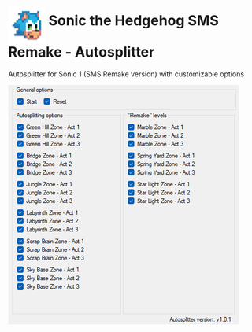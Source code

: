 <h1> <img src="https://raw.githubusercontent.com/SonicSpeedrunning/LiveSplit.Sonic1SMSRemake/master/sonic_1_512x.png" alt="SonicSMSRemake" height="75" align="middle" /> Sonic the Hedgehog SMS Remake - Autosplitter</h1>

Autosplitter for Sonic 1 (SMS Remake version) with customizable options

<img src="https://raw.githubusercontent.com/SonicSpeedrunning/LiveSplit.Sonic1SMSRemake/master/settings.png">